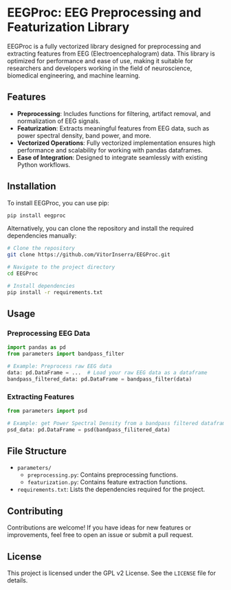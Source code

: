 # EEGProc: EEG Preprocessing and Featurization Library

EEGProc is a fully vectorized library designed for preprocessing and extracting features from EEG (Electroencephalogram) data. This library is optimized for performance and ease of use, making it suitable for researchers and developers working in the field of neuroscience, biomedical engineering, and machine learning.

## Features

- **Preprocessing**: Includes functions for filtering, artifact removal, and normalization of EEG signals.
- **Featurization**: Extracts meaningful features from EEG data, such as power spectral density, band power, and more.
- **Vectorized Operations**: Fully vectorized implementation ensures high performance and scalability for working with pandas dataframes.
- **Ease of Integration**: Designed to integrate seamlessly with existing Python workflows.

## Installation

To install EEGProc, you can use pip:

```bash
pip install eegproc
```

Alternatively, you can clone the repository and install the required dependencies manually:

```bash
# Clone the repository
git clone https://github.com/VitorInserra/EEGProc.git

# Navigate to the project directory
cd EEGProc

# Install dependencies
pip install -r requirements.txt
```

## Usage

### Preprocessing EEG Data

```python
import pandas as pd
from parameters import bandpass_filter

# Example: Preprocess raw EEG data
data: pd.DataFrame = ...  # Load your raw EEG data as a dataframe
bandpass_filtered_data: pd.DataFrame = bandpass_filter(data)
```

### Extracting Features

```python
from parameters import psd

# Example: get Power Spectral Density from a bandpass filtered dataframe
psd_data: pd.DataFrame = psd(bandpass_filitered_data)
```

## File Structure

- `parameters/`
  - `preprocessing.py`: Contains preprocessing functions.
  - `featurization.py`: Contains feature extraction functions.
- `requirements.txt`: Lists the dependencies required for the project.

## Contributing

Contributions are welcome! If you have ideas for new features or improvements, feel free to open an issue or submit a pull request.

## License

This project is licensed under the GPL v2 License. See the `LICENSE` file for details.
